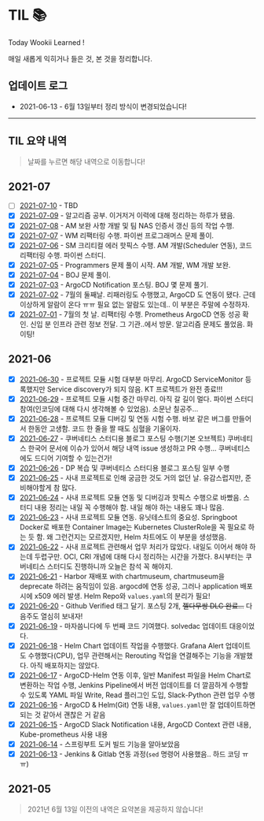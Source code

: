 # TIL 📚

Today Wookii Learned !

매일 새롭게 익히거나 들은 것, 본 것을 정리합니다.

## 업데이트 로그
+ 2021-06-13 - 6월 13일부터 정리 방식이 변경되었습니다!

--- 
##  TIL 요약 내역
> 날짜를 누르면 해당 내역으로 이동합니다!

## 2021-07
- [ ] [2021-07-10](./2021-07/210710.md) - TBD
- [x] [2021-07-09](./2021-07/210709.md) - 알고리즘 공부. 이거저거 이력에 대해 정리하는 하루가 됐음.
- [x] [2021-07-08](./2021-07/210708.md) - AM 보완 사항 개발 및 팀 NAS 인증서 갱신 등의 작업 수행.
- [x] [2021-07-07](./2021-07/210707.md) - WM 리팩터링 수행. 파이썬 프로그래머스 문제 풀이. 
- [X] [2021-07-06](./2021-07/210706.md) - SM 크리티컬 에러 핫픽스 수행. AM 개발(Scheduler 연동), 코드 리팩터링 수행. 파이썬 스터디.
- [x] [2021-07-05](./2021-07/210705.md) - Programmers 문제 풀이 시작. AM 개발, WM 개발 보완.
- [x] [2021-07-04](./2021-07/210704.md) - BOJ 문제 풀이.
- [x] [2021-07-03](./2021-07/210703.md) - ArgoCD Notification 포스팅. BOJ 몇 문제 풀기. 
- [x] [2021-07-02](./2021-07/210702.md) - 7월의 둘째날. 리패러링도 수행했고, ArgoCD 도 연동이 됐다. 근데 이상하게 알람이 온다 ㅠㅠ 필요 없는 알람도 있는데.. 이 부분은 주말에 수정하자. 
- [x] [2021-07-01](./2021-07/210701.md) - 7월의 첫 날. 리팩터링 수행. Prometheus ArgoCD 연동 성공 확인. 신입 분 인프라 관련 정보 전달. 그 기관..에서 방문. 알고리즘 문제도 풀었음. 화이팅!

## 2021-06
- [x] [2021-06-30](./2021-06/210630.md) - 프로젝트 모듈 시험 대부분 마무리. ArgoCD ServiceMonitor 등록했지만 Service discovery가 되지 않음. KT 프로젝트가 완전 종료!!!
- [x] [2021-06-29](./2021-06/210629.md) - 프로젝트 모듈 시험 중간 마무리. 아직 갈 길이 멀다. 파이썬 스터디 참여(인코딩에 대해 다시 생각해볼 수 있었음). 소문난 칠공주...
- [x] [2021-06-28](./2021-06/210628.md) - 프로젝트 모듈 디버깅 및 연동 시험 수행. 바보 같은 버그를 만들어서 한동안 고생함. 코드 한 줄을 짤 때도 심혈을 기울이자.
- [x] [2021-06-27](./2021-06/210627.md) - 쿠버네티스 스터디용 블로그 포스팅 수행(기본 오브젝트) 쿠버네티스 한국어 문서에 이슈가 있어서 해당 내역 issue 생성하고 PR 수행... 쿠버네티스에도 드디어 기여할 수 있는건가!
- [x] [2021-06-26](./2021-06/210626.md) - DP 복습 및 쿠버네티스 스터디용 블로그 포스팅 일부 수행
- [x] [2021-06-25](./2021-06/210625.md) - 사내 프로젝트로 인해 궁금한 것도 거의 없던 날. 유감스럽지만, 준비해야할게 참 많다.
- [x] [2021-06-24](./2021-06/210624.md) - 사내 프로젝트 모듈 연동 및 디버깅과 핫픽스 수행으로 바빴음. 스터디 내용 정리는 내일 꼭 수행해야 함. 내일 해야 하는 내용도 꽤나 많음.
- [x] [2021-06-23](./2021-06/210623.md) - 사내 프로젝트 모듈 연동. 유닛테스트의 중요성. Springboot Docker로 배포한 Container Image는 Kubernetes ClusterRole을 꼭 필요로 하는 듯 함. 왜 그런건지는 모르겠지만, Helm 차트에도 이 부분을 생성했음.
- [x] [2021-06-22](./2021-06/210622.md) - 사내 프로젝트 관련해서 업무 처리가 많았다. 내일도 이어서 해야 하는데 두렵구만. OCI, CRI 개념에 대해 다시 정리하는 시간을 가졌다. 8시부터는 쿠버네티스 스터디도 진행하니까 오늘은 참석 꼭 해야지.
- [x] [2021-06-21](./2021-06/210621.md) - Harbor 재배포 with chartmuseum, chartmuseum을 deprecate 하려는 움직임이 있음. argocd에 연동 성공, 그러나 application 배포 시에 x509 에러 발생. Helm Repo와 `values.yaml`의 분리가 필요!
- [x] [2021-06-20](./2021-06/210620.md) - Github Verified 태그 달기. 포스팅 2개, ~~젤다무쌍 DLC 완료...~~ 다음주도 열심히 보내자!
- [x] [2021-06-19](./2021-06/210619.md) - 마자씀니다에 두 번째 코드 기여했다. solvedac 업데이트 대응이었다. 
- [x] [2021-06-18](./2021-06/210618.md) - Helm Chart 업데이트 작업을 수행했다. Grafana Alert 업데이트도 수행했다(CPU), 업무 관련해서는 Rerouting 작업을 연결해주는 기능을 개발했다. 아직 배포하지는 않았다.
- [x] [2021-06-17](./2021-06/210617.md) - ArgoCD-Helm 연동 이후, 일반 Manifest 파일을 Helm Chart로 변환하는 작업 수행, Jenkins Pipeline에서 버전 업데이트를 더 깔끔하게 수행할 수 있도록 YAML 파일 Write, Read 플러그인 도입, Slack-Python 관련 업무 수행
- [x] [2021-06-16](./2021-06/210616.md) - ArgoCD & Helm(Git) 연동 내용, `values.yaml`만 잘 업데이트하면 되는 것 같아서 괜찮은 거 같음
- [x] [2021-06-15](./2021-06/210615.md) - ArgoCD Slack Notification 내용, ArgoCD Context 관련 내용, Kube-prometheus 사용 내용
- [x] [2021-06-14](./2021-06/210614.md) - 스프링부트 도커 빌드 기능을 알아보았음
- [x] [2021-06-13](./2021-06/210613.md) - Jenkins & Gitlab 연동 과정(`sed` 명령어 사용했음.. 하드 코딩 ㅠㅠ)

## 2021-05
> 2021년 6월 13일 이전의 내역은 요약본을 제공하지 않습니다!


